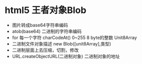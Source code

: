 # html5 王者对象Blob
- 图片转成base64字符串编码
- atob(base64) 二进制的字符串编码
- for 每一个字符
  charCodeAt() 0~255 8 byte的整数
  Unit8Array 
- 二进制文件对象描述 new Blob([unit8Array],类型)
- 二进制层面上去压缩，切割，修改
- URL.createObjectURL(二进制对象) 二进制对象的地址